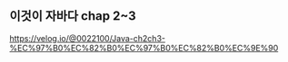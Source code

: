 ## 이것이 자바다 chap 2~3 
https://velog.io/@0022100/Java-ch2ch3-%EC%97%B0%EC%82%B0%EC%97%B0%EC%82%B0%EC%9E%90